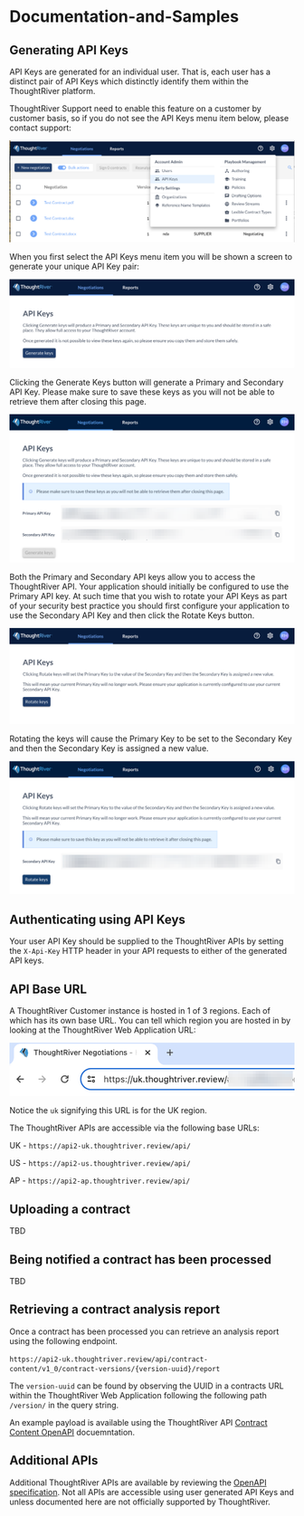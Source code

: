 # Documentation-and-Samples

## Generating API Keys

API Keys are generated for an individual user.  That is, each user has a distinct pair of API Keys which distinctly identify them within the ThoughtRiver platform.

ThoughtRiver Support need to enable this feature on a customer by customer basis, so if you do not see the API Keys menu item below, please contact support:

![ThoughtRiver API Keys Menu](./docs/api_keys/api_keys_menu.png)

When you first select the API Keys menu item you will be shown a screen to generate your unique API Key pair:

![Generate API Keys Button](./docs/api_keys/generate_api_keys.png)

Clicking the Generate Keys button will generate a Primary and Secondary API Key.  Please make sure to save these keys as you will not be able to retrieve them after closing this page.  

![Generated API Keys](./docs/api_keys/generated_api_keys.png)

Both the Primary and Secondary API keys allow you to access the ThoughtRiver API.  Your application should initially be configured to use the Primary API key.  At such time that you wish to rotate your API Keys as part of your security best practice you should first configure your application to use the Secondary API Key and then click the Rotate Keys button.  

![Rotate API Keys Button](./docs/api_keys/rotate_api_keys_button.png)

Rotating the keys will cause the Primary Key to be set to the Secondary Key and then the Secondary Key is assigned a new value.

![Rotated API Key Button](./docs/api_keys/rotated_api_key.png)

## Authenticating using API Keys

Your user API Key should be supplied to the ThoughtRiver APIs by setting the `X-Api-Key` HTTP header in your API requests to either of the generated API keys.

## API Base URL

A ThoughtRiver Customer instance is hosted in 1 of 3 regions.  Each of which has its own base URL.  You can tell which region you are hosted in by looking at the ThoughtRiver Web Application URL:

![Web URL](./docs/api_keys/web_url.png)

Notice the `uk` signifying this URL is for the UK region.

The ThoughtRiver APIs are accessible via the following base URLs:

UK - `https://api2-uk.thoughtriver.review/api/`

US - `https://api2-us.thoughtriver.review/api/`

AP - `https://api2-ap.thoughtriver.review/api/`

## Uploading a contract

TBD

## Being notified a contract has been processed

TBD

## Retrieving a contract analysis report

Once a contract has been processed you can retrieve an analysis report using the following endpoint.

`https://api2-uk.thoughtriver.review/api/contract-content/v1_0/contract-versions/{version-uuid}/report`

The `version-uuid` can be found by observing the UUID in a contracts URL within the ThoughtRiver Web Application following the following path `/version/` in the query string.

An example payload is available using the ThoughtRiver API [Contract Content OpenAPI](https://api2-uk.thoughtriver.review/api/contract-content/latest/docs#/Versions/get_contract_version_report) docuemntation.

## Additional APIs

Additional ThoughtRiver APIs are available by reviewing the [OpenAPI specification](https://api2-uk.thoughtriver.review/api/contract-content/latest/docs).  Not all APIs are accessible using user generated API Keys and unless documented here are not officially supported by ThoughtRiver.

